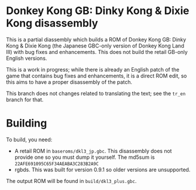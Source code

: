 # Donkey Kong GB: Dinky Kong & Dixie Kong disassembly

This is a partial diassembly which builds a ROM of Donkey Kong GB: Dinky Kong & Dixie Kong (the Japanese GBC-only version of Donkey Kong Land III) with bug fixes and enhancements. This does not build the retail GB-only English versions.

This is a work in progress; while there is already an English patch of the game that contains bug fixes and enhancements, it is a direct ROM edit, so this aims to have a proper disassembly of the patch.

This branch does not changes related to translating the text; see the `tr_en` branch for that.

# Building

To build, you need:

- A retail ROM in `baseroms/dkl3_jp.gbc`. This disassembly does not provide one so you must dump it yourself. The md5sum is `22AFE691095C65F34AEABA3C283B2A9C`
- rgbds. This was built for version 0.9.1 so older versions are unsupported.

The output ROM will be found in `build/dkl3_plus.gbc`.
